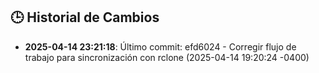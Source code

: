 ## 🕒 Historial de Cambios
- **2025-04-14 23:21:18**: Último commit: efd6024 - Corregir flujo de trabajo para sincronización con rclone (2025-04-14 19:20:24 -0400)
